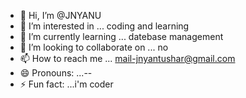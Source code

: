 - 👋 Hi, I’m @JNYANU
- 👀 I’m interested in ... coding and learning
- 🌱 I’m currently learning ... datebase  management
- 💞️ I’m looking to collaborate on ... no
- 📫 How to reach me ... mail-jnyantushar@gmail.com
- 😄 Pronouns: ...--
- ⚡ Fun fact: ...i'm coder

<!---
JNYANU/JNYANU is a ✨ special ✨ repository because its `README.md` (this file) appears on your GitHub profile.
You can click the Preview link to take a look at your changes.
--->

